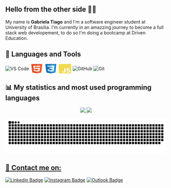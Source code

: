 ## Hello from the other side 👋🎶

My name is **Gabriela Tiago** and I'm a software engineer student at University of Brasilia. I'm currently in an amazzing journey to become a full stack web developement, to do so I'm doing a bootcamp at Driven Education.


## 🧰 Languages and Tools
<span>
  <img align="center" title="VS Code" alt="VS Code" height="30" width="40" src="https://cdn.jsdelivr.net/gh/devicons/devicon/icons/vscode/vscode-original.svg" />
  <img align="center" title="HTML" alt="HTML" height="30" width="40" src="https://raw.githubusercontent.com/devicons/devicon/master/icons/html5/html5-original.svg" />
  <img align="center" title="CSS" alt="CSS" height="30" width="40" src="https://raw.githubusercontent.com/devicons/devicon/master/icons/css3/css3-original.svg" />
  <img align="center" title="Javascript" alt="Javascript" height="30" width="40" src="https://raw.githubusercontent.com/devicons/devicon/master/icons/javascript/javascript-plain.svg" />
  <img align="center" title="GitHub" alt="GitHub" height="32" width="40" src="https://gist.githubusercontent.com/andrezzasouza/a5a0d2445c4c5015ffbb0704f87a7c34/raw/8153b4f391c3513f6bca21727980d3a1f5a197f0/github-grey.svg" />
  <img align="center" title="Git" alt="Git" height="30" width="40" src="https://cdn.jsdelivr.net/gh/devicons/devicon/icons/git/git-original.svg" />&nbsp;
</span>


## 📊 My statistics and most used programming languages
<div align="center">
  <a href="https://github.com/GabrielaTiago">
  <img height="180em" src="https://github-readme-stats.vercel.app/api?username=GabrielaTiago&show_icons=true&theme=radical&include_all_commits=true&count_private=true"/>
  <img height="180em" src="https://github-readme-stats.vercel.app/api/top-langs/?username=GabrielaTiago&layout=compact&langs_count=7&theme=radical"/>
</div>

  ![snake gif](https://github.com/GabrielaTiago/GabrielaTiago/blob/output/github-contribution-grid-snake.svg)
  
## 📱 Contact me on:
  
  [![Linkedin Badge](https://img.shields.io/badge/LinkedIn-0077B5?style=for-the-badge&logo=linkedin&logoColor=white)](https://www.linkedin.com/in/gabriela-tiago-de-araújo/)
[![Instagram Badge](https://img.shields.io/badge/Instagram-E4405F?style=for-the-badge&logo=instagram&logoColor=white)](https://www.instagram.com/gabstiago/)
[![Outlook Badge](https://img.shields.io/badge/Outlook-0078D4?style=for-the-badge&logo=microsoft-outlook&logoColor=white)](mailto:gabrielatiagodearaujo@outlook.com)

